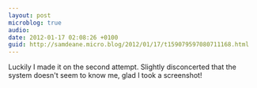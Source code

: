 ```yaml
---
layout: post
microblog: true
audio: 
date: 2012-01-17 02:08:26 +0100
guid: http://samdeane.micro.blog/2012/01/17/t159079597080711168.html
---
```

Luckily I made it on the second attempt. Slightly disconcerted that the system doesn't seem to know me, glad I took a screenshot!
